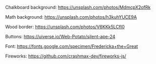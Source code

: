 Chalkboard background: https://unsplash.com/photos/MdmcpX2ofRk

Math background: https://unsplash.com/photos/h3kuhYUCE9A

Wood border: https://unsplash.com/photos/V6KKk5LCfI0 

Buttons: https://uiverse.io/Web-Potato/silent-ape-24

Font: https://fonts.google.com/specimen/Fredericka+the+Great

Fireworks: https://github.com/crashmax-dev/fireworks-js/

